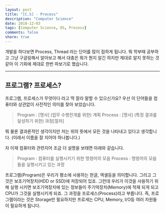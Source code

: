 ```yaml
---
layout: post
title: "[C.S] - Process"
description: "Computer Science"
date: 2018-12-03
tags: [Computer Science, OS, Process]
comments: false
share: true
---
```


개발을 하다보면 Process, Thread 라는 단어를 많이 접하게 됩니다. 뭐 학부때 공부하고 그냥 구글링해서 알아보고 해서 대충은 뭐가 뭔지 알긴 하지만 제대로 알지 못하는 것 같아 이 기회에 제대로 한번 파보기로 했습니다.

---
## 프로그램? 프로세스?
 프로그램, 프로세스가 무엇이다 라고 딱 잘라 말할 수 있으신가요? 우선 이 단어들을 컴퓨터와 상관없이 사전적인 의미를 찾아 보았습니다.

 > Program : [명사] (업무 수행전개를 위한) 계획
 > Process : [명사] (특정 결과를 달성하기 위한) 과정[절차]  
 
뭐 물론 결과론적인 생각이지만 저는 위의 뜻에서 모든 것을 나타내고 있다고 생각합니다. (이래서 이름을 잘 지어야 하나봅니다.)

자 이제 컴퓨터와 관련지어 조금 더 설명을 보태면 아래와 같습니다.

 > Program : 컴퓨터를 실행시키기 위한 명령어의 모음
 > Process : 명령어의 모음들을 실행시키고 있는 과정

 프로그램(Program)은 우리가 평소에 사용하는 한글, 엑셀등을 의미합니다. 그리고 그것은 보조기억장치(HDD or SSD)에 저장되어 있죠.
 그런데 우리가 이것을 사용하기 위해 실행 시키면 보조기억장치에 있는 정보들이 주기억장치(Memory)에 적재 되게 되고 CPU가 그것을 실행시키게 되죠.
 그 과정을 프로세스(Process)라고 부릅니다.
 즉, 프로그램이라는 것은 Storage만 필요하지만 프로세는 CPU, Memory, I/O등 여러 자원들이 필요하게 됩니다.
